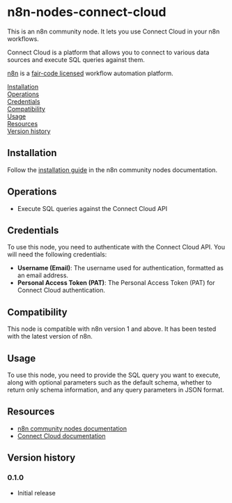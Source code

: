 # n8n-nodes-connect-cloud

This is an n8n community node. It lets you use Connect Cloud in your n8n workflows.

Connect Cloud is a platform that allows you to connect to various data sources and execute SQL queries against them.

[n8n](https://n8n.io/) is a [fair-code licensed](https://docs.n8n.io/reference/license/) workflow automation platform.

[Installation](#installation)  
[Operations](#operations)  
[Credentials](#credentials)  
[Compatibility](#compatibility)  
[Usage](#usage)  
[Resources](#resources)  
[Version history](#version-history)  

## Installation

Follow the [installation guide](https://docs.n8n.io/integrations/community-nodes/installation/) in the n8n community nodes documentation.

## Operations

- Execute SQL queries against the Connect Cloud API

## Credentials

To use this node, you need to authenticate with the Connect Cloud API. You will need the following credentials:
- **Username (Email)**: The username used for authentication, formatted as an email address.
- **Personal Access Token (PAT)**: The Personal Access Token (PAT) for Connect Cloud authentication.

## Compatibility

This node is compatible with n8n version 1 and above. It has been tested with the latest version of n8n.

## Usage

To use this node, you need to provide the SQL query you want to execute, along with optional parameters such as the default schema, whether to return only schema information, and any query parameters in JSON format.

## Resources

* [n8n community nodes documentation](https://docs.n8n.io/integrations/community-nodes/)
* [Connect Cloud documentation](https://www.cdata.com/cloud/)

## Version history

### 0.1.0
- Initial release
